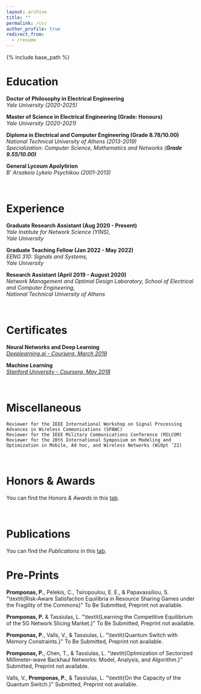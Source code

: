 ```yaml
---
layout: archive
title: ""
permalink: /cv/
author_profile: true
redirect_from:
  - /resume
---
```


{% include base_path %}

# Education

**Doctor of Philosophy in Electrical Engineering** \
_Yale University (2020-2025)_

**Master of Science in Electrical Engineering (Grade: Honours)** \
_Yale University (2020-2021)_

**Diploma in Electrical and Computer Engineering (Grade 8.78/10.00)** \
_National Technical University of Athens (2013-2019) \
Specialization: Computer Science, Mathematics and Networks (_**_Grade 9.55/10.00)_**

**General Lyceum Apolytirion** \
_B’ Arsakeio Lykeio Psychikou (2001-2013)_ 

 &nbsp;




# Experience

**Graduate Research Assistant (Aug 2020 - Present)** \
_Yale Institute for Network Science (YINS), \
Yale University_

**Graduate Teaching Fellow (Jan 2022 - May 2022)** \
_EENG 310: Signals and Systems, \
Yale University_

**Research Assistant (April 2019 - August 2020)** \
_Network Management and Optimal Design Laboratory, School of Electrical and Computer Engineering, \
National Technical University of Athens_

 &nbsp;

# Certificates

**Neural Networks and Deep Learning** \
[_Deeplearning.ai - Coursera, March 2019_](https://www.coursera.org/account/accomplishments/verify/RZLGWZ32TPEP)

**Machine Learning** \
[_Stanford University - Coursera, May 2018_](https://www.coursera.org/account/accomplishments/verify/C2LG3YTLFKBD)

 &nbsp;
 
# Miscellaneous

```
Reviewer for the IEEE International Workshop on Signal Processing Advances in Wireless Communications (SPAWC) 
Reviewer for the IEEE Military Communications Conference (MILCOM) 
Reviewer for the 20th International Symposium on Modeling and Optimization in Mobile, Ad hoc, and Wireless Networks (WiOpt ’22)
```
 &nbsp;
 
# Honors & Awards

You can find the _Honors & Awards_ in this [tab](https://ppromponas.github.io/portfolio/).

 &nbsp;
 
# Publications

You can find the _Publications_ in this [tab](https://ppromponas.github.io/publications/).


# Pre-Prints


**Promponas, P.**, Pelekis, C., Tsiropoulou, E. E., \& Papavassiliou, S. "\textit{Risk-Aware Satisfaction Equilibria in Resource Sharing Games under the Fragility of the Commons}"  To Be Submitted, Preprint not available.



**Promponas, P.** \& Tassiulas, L. "\textit{Learning the Competitive Equilibrium of the 5G Network Slicing Market.}" To Be Submitted, Preprint not available.
 

**Promponas, P.**, Valls, V., \& Tassiulas, L. "\textit{Quantum Switch with Memory Constraints.}" To Be Submitted, Preprint not available.


 **Promponas, P.**, Chen, T., \& Tassiulas, L. "\textit{Optimization of Sectorized Millimeter-wave Backhaul Networks: Model, Analysis, and Algorithm.}"  Submitted, Preprint not available.


Valls, V., **Promponas, P.**, \& Tassiulas, L. "\textit{On the Capacity of the Quantum Switch.}"  Submitted, Preprint not available.
